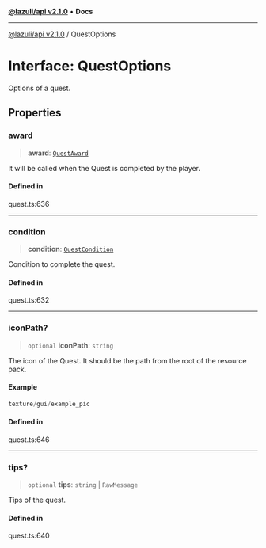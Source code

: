 [**@lazuli/api v2.1.0**](../README.md) • **Docs**

***

[@lazuli/api v2.1.0](../globals.md) / QuestOptions

# Interface: QuestOptions

Options of a quest.

## Properties

### award

> **award**: [`QuestAward`](QuestAward.md)

It will be called when the Quest is completed by the player.

#### Defined in

quest.ts:636

***

### condition

> **condition**: [`QuestCondition`](QuestCondition.md)

Condition to complete the quest.

#### Defined in

quest.ts:632

***

### iconPath?

> `optional` **iconPath**: `string`

The icon of the Quest.
It should be the path from the root of the resource pack.

#### Example

```ts
texture/gui/example_pic
```

#### Defined in

quest.ts:646

***

### tips?

> `optional` **tips**: `string` \| `RawMessage`

Tips of the quest.

#### Defined in

quest.ts:640
